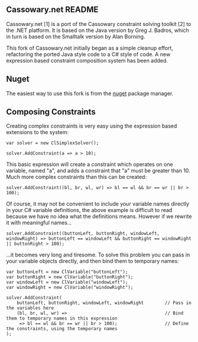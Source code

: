 ## Cassowary.net README

Cassowary.net [1] is a port of the Cassowary constraint solving toolkit [2] to the .NET platform. It is based on the Java version by Greg J. Badros, which in turn is based on the Smalltalk version by Alan Borning.

This fork of Cassowary.net initially began as a simple cleanup effort, refactoring the ported Java style code to a C# style of code. A new expression based constraint composition system has been added.

## Nuget

The easiest way to use this fork is from the [nuget](https://www.nuget.org/packages/Cassowary/) package manager.

## Composing Constraints

Creating complex constraints is very easy using the expression based extensions to the system:

    var solver = new ClSimplexSolver();
    
    solver.AddConstraint(a => a > 10);
    
This basic expression will create a constraint which operates on one variable, named "a", and adds a constraint that "a" must be greater than 10. Much more complex constraints than this can be created:

    solver.AddConstraint((bl, br, wl, wr) => bl == wl && br == wr || br > 100);
    
Of course, it may not be convenient to include your variable names directly in your C# variable definitions, the above example is difficult to read because we have no idea what the definitions means. However if we rewrite it with meaningful names...

    solver.AddConstraint((buttonLeft, buttonRight, windowLeft, windowRight) => buttonLeft == windowLeft && buttonRight == windowRight || buttonRight > 100);
    
...it becomes very long and tiresome. To solve this problem you can pass in your variable objects directly, and then bind them to temporary names:

    var buttonLeft = new ClVariable("buttonLeft");
    var buttonRight = new ClVariable("buttonRight");
    var windowLeft = new ClVariable("windowLeft");
    var windowRight = new ClVariable("windowRight");
    
    solver.AddConstraint(
        buttonLeft, buttonRight, windowLeft, windowRight        // Pass in the variables here
        (bl, br, wl, wr) =>                                     // Bind them to temporary names in this expression
         => bl == wl && br == wr || br > 100);                  // Define the constraints, using the temporary names
    );
